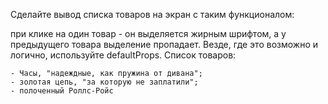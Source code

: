 <!-- Задание 8 -->

Сделайте вывод списка товаров на экран с таким функционалом:

при клике на один товар - он выделяется жирным шрифтом, а у предыдущего товара выделение пропадает.
Везде, где это возможно и логично, используйте defaultProps.
Список товаров:

    - Часы, "надеждные, как пружина от дивана";
    - золотая цепь, "за которую не заплатили";
    - полоченный Роллс-Ройс
